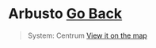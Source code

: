 # Arbusto [Go Back](/wiki/planets)
> System: Centrum
[View it on the map](https://dynmap.starlegacy.net/?worldname=Arbusto)